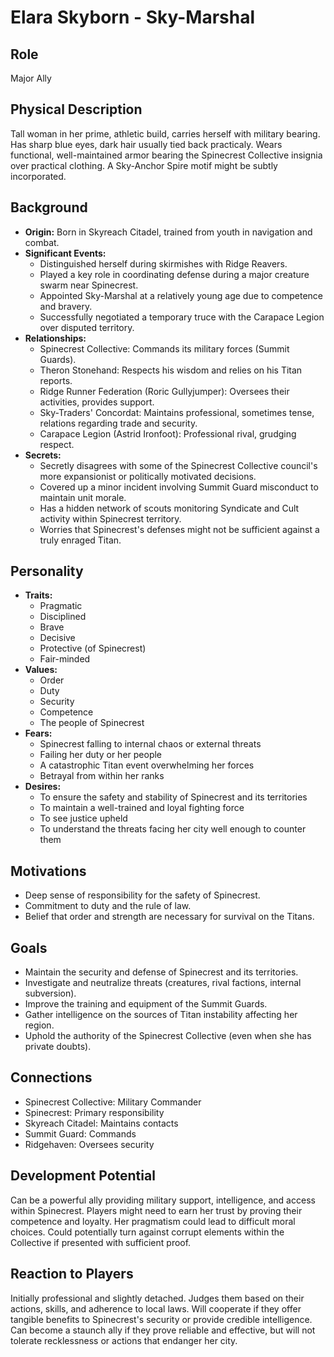 # Elara Skyborn - Sky-Marshal

## Role
Major Ally

## Physical Description
Tall woman in her prime, athletic build, carries herself with military bearing. Has sharp blue eyes, dark hair usually tied back practicaly. Wears functional, well-maintained armor bearing the Spinecrest Collective insignia over practical clothing. A Sky-Anchor Spire motif might be subtly incorporated.

## Background
- **Origin:** Born in Skyreach Citadel, trained from youth in navigation and combat.
- **Significant Events:**
  - Distinguished herself during skirmishes with Ridge Reavers.
  - Played a key role in coordinating defense during a major creature swarm near Spinecrest.
  - Appointed Sky-Marshal at a relatively young age due to competence and bravery.
  - Successfully negotiated a temporary truce with the Carapace Legion over disputed territory.
- **Relationships:**
  - Spinecrest Collective: Commands its military forces (Summit Guards).
  - Theron Stonehand: Respects his wisdom and relies on his Titan reports.
  - Ridge Runner Federation (Roric Gullyjumper): Oversees their activities, provides support.
  - Sky-Traders' Concordat: Maintains professional, sometimes tense, relations regarding trade and security.
  - Carapace Legion (Astrid Ironfoot): Professional rival, grudging respect.
- **Secrets:**
  - Secretly disagrees with some of the Spinecrest Collective council's more expansionist or politically motivated decisions.
  - Covered up a minor incident involving Summit Guard misconduct to maintain unit morale.
  - Has a hidden network of scouts monitoring Syndicate and Cult activity within Spinecrest territory.
  - Worries that Spinecrest's defenses might not be sufficient against a truly enraged Titan.

## Personality
- **Traits:**
  - Pragmatic
  - Disciplined
  - Brave
  - Decisive
  - Protective (of Spinecrest)
  - Fair-minded
- **Values:**
  - Order
  - Duty
  - Security
  - Competence
  - The people of Spinecrest
- **Fears:**
  - Spinecrest falling to internal chaos or external threats
  - Failing her duty or her people
  - A catastrophic Titan event overwhelming her forces
  - Betrayal from within her ranks
- **Desires:**
  - To ensure the safety and stability of Spinecrest and its territories
  - To maintain a well-trained and loyal fighting force
  - To see justice upheld
  - To understand the threats facing her city well enough to counter them

## Motivations
- Deep sense of responsibility for the safety of Spinecrest.
- Commitment to duty and the rule of law.
- Belief that order and strength are necessary for survival on the Titans.

## Goals
- Maintain the security and defense of Spinecrest and its territories.
- Investigate and neutralize threats (creatures, rival factions, internal subversion).
- Improve the training and equipment of the Summit Guards.
- Gather intelligence on the sources of Titan instability affecting her region.
- Uphold the authority of the Spinecrest Collective (even when she has private doubts).

## Connections
- Spinecrest Collective: Military Commander
- Spinecrest: Primary responsibility
- Skyreach Citadel: Maintains contacts
- Summit Guard: Commands
- Ridgehaven: Oversees security

## Development Potential
Can be a powerful ally providing military support, intelligence, and access within Spinecrest. Players might need to earn her trust by proving their competence and loyalty. Her pragmatism could lead to difficult moral choices. Could potentially turn against corrupt elements within the Collective if presented with sufficient proof.

## Reaction to Players
Initially professional and slightly detached. Judges them based on their actions, skills, and adherence to local laws. Will cooperate if they offer tangible benefits to Spinecrest's security or provide credible intelligence. Can become a staunch ally if they prove reliable and effective, but will not tolerate recklessness or actions that endanger her city.
